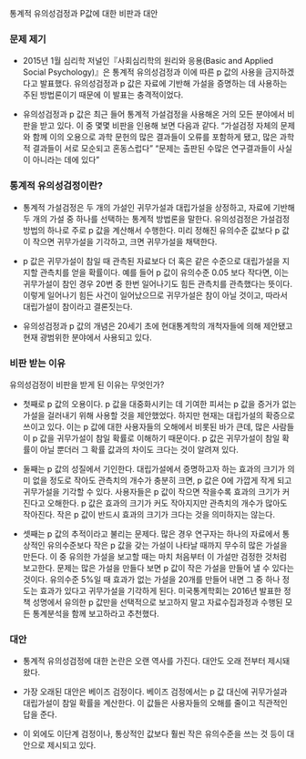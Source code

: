 통계적 유의성검정과 P값에 대한 비판과 대안

### 문제 제기
* 2015년 1월 심리학 저널인『사회심리학의 원리와 응용(Basic and Applied Social Psychology)』은 통계적 유의성검정과 이에 따른 p 값의 사용을 금지하겠다고 발표했다. 유의성검정과 p 값은 자료에 기반해 가설을 증명하는 데 사용하는 주된 방법론이기 때문에 이 발표는 충격적이었다.

* 유의성검정과 p 값은 최근 들어 통계적 가설검정을 사용해온 거의 모든 분야에서 비판을 받고 있다. 이 중 몇몇 비판을 인용해 보면 다음과 같다. “가설검정 자체의 문제와 함께 이의 오용으로 과학 문헌의 많은 결과들이 오류를 포함하게 됐고, 많은 과학적 결과들이 서로 모순되고 혼동스럽다” “문제는 출판된 수많은 연구결과들이 사실이 아니라는 데에 있다”

### 통계적 유의성검정이란?
* 통계적 가설검정은 두 개의 가설인 귀무가설과 대립가설을 상정하고, 자료에 기반해 두 개의 가설 중 하나를 선택하는 통계적 방법론을 말한다. 유의성검정은 가설검정 방법의 하나로 주로 p 값을 계산해서 수행한다. 미리 정해진 유의수준 값보다 p 값이 작으면 귀무가설을 기각하고, 크면 귀무가설을 채택한다. 

*  p 값은 귀무가설이 참일 때 관측된 자료보다 더 혹은 같은 수준으로 대립가설을 지지할 관측치를 얻을 확률이다. 예를 들어 p 값이 유의수준 0.05 보다 작다면, 이는 귀무가설이 참인 경우 20번 중 한번 일어나기도 힘든 관측치를 관측했다는 뜻이다. 이렇게 일어나기 힘든 사건이 일어났으므로 귀무가설은 참이 아닐 것이고, 따라서 대립가설이 참이라고 결론짓는다. 

*  유의성검정과 p 값의 개념은 20세기 초에 현대통계학의 개척자들에 의해 제안됐고 현재 광범위한 분야에서 사용되고 있다.


### 비판 받는 이유
유의성검정이 비판을 받게 된 이유는 무엇인가? 
* 첫째로 p 값의 오용이다. p 값을 대중화시키는 데 기여한 피셔는 p 값을 증거가 없는 가설을 걸러내기 위해 사용할 것을 제안했었다. 하지만 현재는 대립가설의 확증으로 쓰이고 있다. 이는 p 값에 대한 사용자들의 오해에서 비롯된 바가 큰데, 많은 사람들이 p 값을 귀무가설이 참일 확률로 이해하기 때문이다. p 값은 귀무가설이 참일 확률이 아닐 뿐더러 그 확률 값과의 차이도 크다는 것이 알려져 있다. 

*  둘째는 p 값의 성질에서 기인한다. 대립가설에서 증명하고자 하는 효과의 크기가 의미 없을 정도로 작아도 관측치의 개수가 충분히 크면, p 값은 0에 가깝게 작게 되고 귀무가설을 기각할 수 있다. 사용자들은 p 값이 작으면 작을수록 효과의 크기가 커진다고 오해한다. p 값은 효과의 크기가 커도 작아지지만 관측치의 개수가 많아도 작아진다. 작은 p 값이 반드시 효과의 크기가 크다는 것을 의미하지는 않는다. 

* 셋째는 p 값의 추적이라고 불리는 문제다. 많은 경우 연구자는 하나의 자료에서 통상적인 유의수준보다 작은 p 값을 갖는 가설이 나타날 때까지 무수히 많은 가설을 만든다. 이 중 유의한 가설을 보고할 때는 마치 처음부터 이 가설만 검정한 것처럼 보고한다. 문제는 많은 가설을 만들다 보면 p 값이 작은 가설을 만들어 낼 수 있다는 것이다. 유의수준 5%일 때 효과가 없는 가설을 20개를 만들어 내면 그 중 하나 정도는 효과가 있다고 귀무가설을 기각하게 된다. 미국통계학회는 2016년 발표한 정책 성명에서 유의한 p 값만을 선택적으로 보고하지 말고 자료수집과정과 수행된 모든 통계분석을 함께 보고하라고 추천했다.

### 대안
* 통계적 유의성검정에 대한 논란은 오랜 역사를 가진다. 대안도 오래 전부터 제시돼 왔다. 

* 가장 오래된 대안은 베이즈 검정이다. 베이즈 검정에서는 p 값 대신에 귀무가설과 대립가설이 참일 확률을 계산한다. 이 값들은 사용자들의 오해를 줄이고 직관적인 답을 준다. 

* 이 외에도 이단계 검정이나, 통상적인 값보다 훨씬 작은 유의수준을 쓰는 것 등이 대안으로 제시되고 있다.